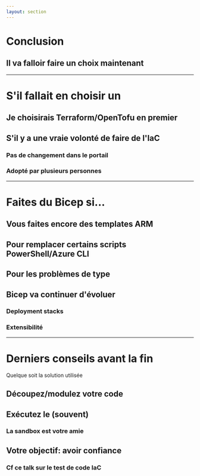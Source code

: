 ```yaml
---
layout: section
---
```


# Conclusion
## Il va falloir faire un choix maintenant

---

# S'il fallait en choisir un <twemoji-crossed-swords />

## Je choisirais Terraform/OpenTofu en premier
## S'il y a une vraie volonté de faire de l'IaC
  ### Pas de changement dans le portail <twemoji-computer-mouse /><twemoji-prohibited />
  ### Adopté par plusieurs personnes <twemoji-handshake />

---

# Faites du Bicep si...

## Vous faites encore des templates ARM <twemoji-face-screaming-in-fear />
## Pour remplacer certains scripts PowerShell/Azure CLI
## Pour les problèmes de type <twemoji-chicken /> <twemoji-egg />
## Bicep va continuer d'évoluer
  ### Deployment stacks <twemoji-rocket />
  ### Extensibilité <twemoji-puzzle-piece />

---

# Derniers conseils avant la fin
Quelque soit la solution utilisée

## Découpez/modulez votre code
## Exécutez le (souvent)
### La sandbox est votre amie <twemoji-desert-island />
## Votre objectif: avoir confiance <twemoji-smiling-face-with-sunglasses />
### Cf ce talk <twemoji-flag-united-states /> sur le test de code IaC
<Youtube id="xhHOW0EF5u8" />